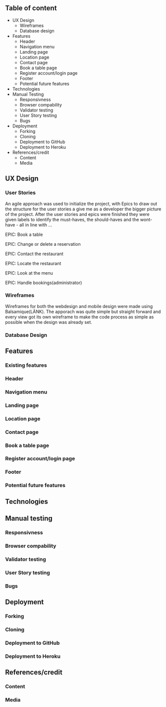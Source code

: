 ## Table of content
- UX Design
  - Wireframes
  - Database design
- Features
  - Header
  - Navigation menu
  - Landing page
  - Location page
  - Contact page
  - Book a table page
  - Register account/login page
  - Footer
  - Potential future features
- Technologies
- Manual Testing
  - Responsivness
  - Browser compability
  - Validator testing
  - User Story testing
  - Bugs
- Deployment
  - Forking
  - Cloning
  - Deployment to GitHub
  - Deployment to Heroku
- References/credit
  - Content
  - Media


## UX Design

### User Stories

An agile approach was used to initialize the project, with Epics to draw out the structure for the user stories a give me as a developer the bigger picture of the project. After the user stories and epics were finished they were given labels to identify the must-haves, the should-haves and the wont-have - all in line with ...


EPIC: Book a table

EPIC: Change or delete a reservation

EPIC: Contact the restaurant

EPIC: Locate the restaurant

EPIC: Look at the menu

EPIC: Handle bookings(administrator)



### Wireframes

Wireframes for both the webdesign and mobile design were made using Balsamique(LÄNK). The apporach was quite simple but straight forward and every view got its own wireframe to make the code process as simple as possible when the design was already set. 



### Database Design


## Features


### Existing features


### Header


### Navigation menu


### Landing page


### Location page


### Contact page


### Book a table page


### Register account/login page


### Footer


### Potential future features


## Technologies


## Manual testing


### Responsivness 


### Browser compability


### Validator testing


### User Story testing


### Bugs



## Deployment


### Forking


### Cloning


### Deployment to GitHub


### Deployment to Heroku


## References/credit


### Content


### Media

